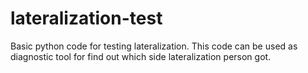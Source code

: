 # lateralization-test
Basic python code for testing lateralization. This code can be used as diagnostic tool for find out which side lateralization person got.  
